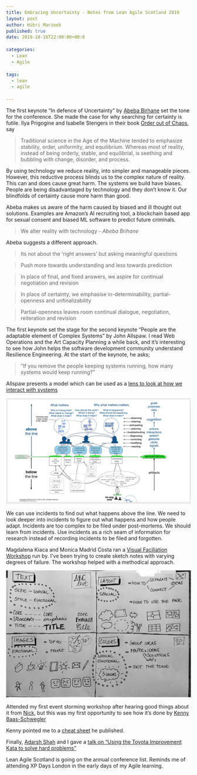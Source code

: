 ```yaml
---
title: Embracing Uncertainty - Notes from Lean Agile Scotland 2019
layout: post
author: Hibri Marzook
published: true
date: 2019-10-16T22:00:00+00:0

categories:
  - Lean
  - Agile

tags:
  - lean
  - agile

---
```


The first keynote “In defence of Uncertainty” by [Abeba Birhane](https://twitter.com/Abebab) set the tone for the conference. She made the case for why searching for certainty is futile. Ilya Prigogine and Isabelle Stengers in their book [Order out of Chaos](https://www.goodreads.com/book/show/783285.Order_Out_of_Chaos), say

> Traditional science in the Age of the Machine tended to emphasize stability, order, uniformity, and equilibrium. Whereas most of reality, instead of being orderly, stable, and equilibrial, is seething and bubbling with change, disorder, and process.

By using technology we reduce reality, into simpler and manageable pieces. However, this reductive process blinds us to the complex nature of reality. This can and does cause great harm. The systems we build have biases. People are being disadvantaged by technology and they don’t know it. 
Our blindfolds of certainty cause more harm than good.

Abeba makes us aware of the harm caused by biased and ill thought out solutions. Examples are Amazon’s AI recruiting tool, a blockchain based app for sexual consent and biased ML software to predict future criminals.

> We alter reality with technology - *Abeba Brihane*

Abeba suggests a different approach. 

> Its not about the ‘right answers’ but asking meaningful questions 

> Push more towards understanding and less towards prediction 

> In place of final, and fixed answers, we aspire for continual negotiation and revision 

> In place of certainty, we emphasise in-determinability, partial-openness and unfinalizability

> Partial-openness leaves room continual dialogue, negotiation, reiteration and revision

The first keynote set the stage for the second keynote “People are the adaptable element of Complex Systems” by John Allspaw. I read Web Operations and the Art Capacity Planning a while back, and it’s interesting to see how John helps the software development community understand Resilience Engineering. At the start of the keynote, he asks; 

> “If you remove the people keeping systems running, how many systems would keep running?”

Allspaw presents a model which can be used as a [lens to look at how we interact with systems](https://www.infoq.com/news/2019/04/allspaw-resilience-engineering/)

![Above the line representation](/public/images/2019-10-16-allspaw-line-of-represntation.jpg)

We can use incidents to find out what happens above the line. We need to look deeper into incidents to figure out what happens and how people adapt. Incidents are too complex to be filed under post-mortems. We should learn from incidents. Use incidents as a rich seam of information for research instead of recording incidents to be filed and forgotten.

Magdalena Kiaca and Monica Madrid Costa ran a [Visual Faciliation Workshop](https://2019.leanagile.scot/programme/visual-facilitation-basic-toolkit) run by. I’ve been trying to create sketch notes with varying degrees of failure. The workshop helped with a methodical approach. 

![Sketchnote Guides](/public/images/2019-10-16-visual-facilitation-summary.jpg)

Attended my first event storming workshop after hearing good things about it from [Nick](https://twitter.com/ntcoding), but this was my first opportunity to see how it’s done by [Kenny Baas-Schwegler](https://twitter.com/kenny_baas)

  
Kenny pointed me to a [cheat sheet](https://baasie.com/2019/07/29/eventstorming-cheat-sheet/) he published.

Finally, [Adarsh Shah](https://twitter.com/shahadarsh) and I gave a [talk on “Using the Toyota Improvement Kata to solve hard problems”
](https://2019.leanagile.scot/programme/using-toyota-improvement-kata-solve-hard-problems)


Lean Agile Scotland is going on the annual conference list. Reminds me of attending XP Days London in the early days of my Agile learning.


